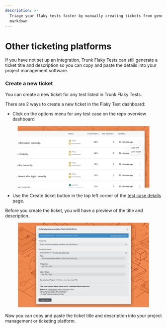 ```yaml
---
description: >-
  Triage your flaky tests faster by manually creating tickets from generated
  markdown
---
```


# Other ticketing platforms

If you have not set up an integration, Trunk Flaky Tests can still generate a ticket title and description so you can copy and paste the details into your project management software.

### Create a new ticket

You can create a new ticket for any test listed in Trunk Flaky Tests.&#x20;

There are 2 ways to create a new ticket in the Flaky Test dashboard:

* Click on the options menu for any test case on the repo overview dashboard

<figure><picture><source srcset="../../.gitbook/assets/create-ticket-button-dark.png" media="(prefers-color-scheme: dark)"><img src="../../.gitbook/assets/create-ticket-button-light.png" alt=""></picture><figcaption></figcaption></figure>

* Use the Create ticket button in the top left corner of the [test case details](../detection.md#test-case-details) page.

Before you create the ticket, you will have a preview of the title and description.

<figure><picture><source srcset="../../.gitbook/assets/manual-ticket-creation-dark.png" media="(prefers-color-scheme: dark)"><img src="../../.gitbook/assets/manual-ticket-creation-light.png" alt=""></picture><figcaption></figcaption></figure>

Now you can copy and paste the ticket title and description into your project management or ticketing platform.
